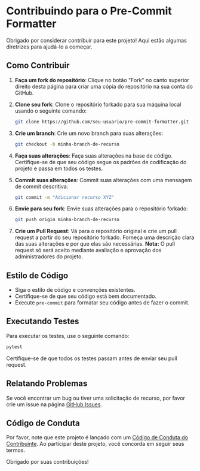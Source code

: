 # Contribuindo para o Pre-Commit Formatter

Obrigado por considerar contribuir para este projeto! Aqui estão algumas diretrizes para ajudá-lo a começar.

## Como Contribuir

1. **Faça um fork do repositório**: Clique no botão "Fork" no canto superior direito desta página para criar uma cópia do repositório na sua conta do GitHub.

2. **Clone seu fork**: Clone o repositório forkado para sua máquina local usando o seguinte comando:

   ```sh
   git clone https://github.com/seu-usuario/pre-commit-formatter.git
   ```

3. **Crie um branch**: Crie um novo branch para suas alterações:

   ```sh
   git checkout -b minha-branch-de-recurso
   ```

4. **Faça suas alterações**: Faça suas alterações na base de código. Certifique-se de que seu código segue os padrões de codificação do projeto e passa em todos os testes.

5. **Commit suas alterações**: Commit suas alterações com uma mensagem de commit descritiva:

   ```sh
   git commit -m "Adicionar recurso XYZ"
   ```

6. **Envie para seu fork**: Envie suas alterações para o repositório forkado:

   ```sh
   git push origin minha-branch-de-recurso
   ```

7. **Crie um Pull Request**: Vá para o repositório original e crie um pull request a partir do seu repositório forkado. Forneça uma descrição clara das suas alterações e por que elas são necessárias. **Nota:** O pull request só será aceito mediante avaliação e aprovação dos administradores do projeto.

## Estilo de Código

- Siga o estilo de código e convenções existentes.
- Certifique-se de que seu código está bem documentado.
- Execute `pre-commit` para formatar seu código antes de fazer o commit.

## Executando Testes

Para executar os testes, use o seguinte comando:

```sh
pytest
```

Certifique-se de que todos os testes passam antes de enviar seu pull request.

## Relatando Problemas

Se você encontrar um bug ou tiver uma solicitação de recurso, por favor crie um issue na página [GitHub Issues](https://github.com/Robotz213/pre-commit-formatter/issues).

## Código de Conduta

Por favor, note que este projeto é lançado com um [Código de Conduta do Contribuinte](CODE_OF_CONDUCT-pt.md). Ao participar deste projeto, você concorda em seguir seus termos.

Obrigado por suas contribuições!
